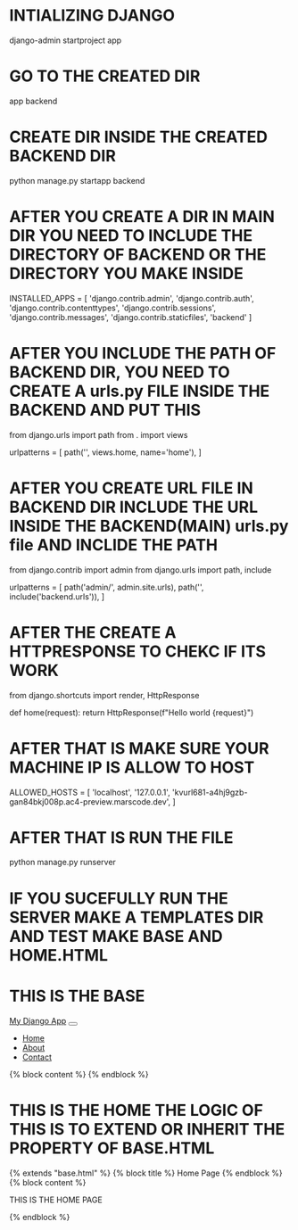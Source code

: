 # INTIALIZING DJANGO

django-admin startproject app

# GO TO THE CREATED DIR

app backend

# CREATE DIR INSIDE THE CREATED BACKEND DIR

python manage.py startapp backend



#  AFTER YOU CREATE A DIR IN MAIN DIR YOU NEED TO INCLUDE THE DIRECTORY OF BACKEND OR THE DIRECTORY YOU MAKE INSIDE 

INSTALLED_APPS = [
    'django.contrib.admin',
    'django.contrib.auth',
    'django.contrib.contenttypes',
    'django.contrib.sessions',
    'django.contrib.messages',
    'django.contrib.staticfiles',
    'backend'
]



# AFTER YOU INCLUDE THE PATH OF BACKEND DIR, YOU NEED TO CREATE A urls.py FILE INSIDE THE BACKEND AND PUT THIS

from django.urls import path
from . import views

urlpatterns = [
    path('', views.home, name='home'),
]


# AFTER YOU CREATE URL FILE IN BACKEND DIR  INCLUDE THE URL INSIDE THE BACKEND(MAIN) urls.py file AND INCLIDE THE PATH 

from django.contrib import admin
from django.urls import path, include

urlpatterns = [
    path('admin/', admin.site.urls),
    path('', include('backend.urls')),
]



# AFTER THE CREATE A HTTPRESPONSE TO CHEKC IF ITS WORK

from django.shortcuts import render, HttpResponse

 
def home(request):
    return HttpResponse(f"Hello world {request}")



# AFTER THAT IS MAKE SURE YOUR MACHINE IP IS ALLOW TO HOST

ALLOWED_HOSTS = [
    'localhost',
    '127.0.0.1',
    'kvurl681-a4hj9gzb-gan84bkj008p.ac4-preview.marscode.dev',
]

# AFTER THAT IS RUN THE FILE

python manage.py runserver


# IF YOU SUCEFULLY RUN THE SERVER MAKE A TEMPLATES DIR AND TEST MAKE BASE AND HOME.HTML




# THIS IS THE BASE

<!DOCTYPE html>
<html lang="en">
  <head>
    <meta charset="UTF-8" />
    <meta name="viewport" content="width=device-width, initial-scale=1.0" />
    <title>
      {% block title %}
        Django App
      {% endblock %}
    </title>
    <link rel="stylesheet" href="https://stackpath.bootstrapcdn.com/bootstrap/4.3.1/css/bootstrap.min.css"  rel="stylesheet" />
  </head>
  <body>
    <nav class="navbar navbar-expand-lg navbar-light bg-light">
      <a class="navbar-brand" href="#">My Django App</a>
      <button class="navbar-toggler" type="button" data-toggle="collapse" data-target="#navbarNav" aria-controls="navbarNav" aria-expanded="false" aria-label="Toggle navigation"><span class="navbar-toggler-icon"></span></button>
      <div class="collapse navbar-collapse" id="navbarNav">
        <ul class="navbar-nav">
          <li class="nav-item active">
            <a class="nav-link" href="#">Home</a>
          </li>
          <li class="nav-item">
            <a class="nav-link" href="#">About</a>
          </li>
          <li class="nav-item">
            <a class="nav-link" href="#">Contact</a>
          </li>
        </ul>
      </div>
    </nav>
    <div class="container">{% block content %} {% endblock %}</div>
    <script src="https://code.jquery.com/jquery-3.3.1.slim.min.js"></script>
    <script src="https://stackpath.bootstrapcdn.com/bootstrap/4.3.1/js/bootstrap.bundle.min.js" ></script>
  </body>
</html>



# THIS IS THE HOME THE LOGIC OF THIS IS TO EXTEND OR INHERIT THE PROPERTY OF BASE.HTML

{% extends "base.html" %} {% block title %} Home Page {% endblock %}
{% block content %}
<p>THIS IS THE HOME PAGE</p>
{% endblock %}
